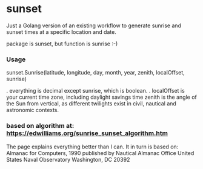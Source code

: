 # sunset

Just a Golang version of an existing workflow to generate sunrise and sunset times at a specific location and date.

package is sunset, but function is sunrise :-)

### Usage

sunset.Sunrise(latitude, longitude, day, month, year, zenith, localOffset, sunrise)

. everything is decimal except sunrise, which is boolean.
. localOffset is your current time zone, including daylight savings time
zenith is the angle of the Sun from vertical, as different twilights exist in civil, nautical and astronomic contexts.

### based on algorithm at: https://edwilliams.org/sunrise_sunset_algorithm.htm
The page explains everything better than I can. It in turn is based on:
	Almanac for Computers, 1990
	published by Nautical Almanac Office
	United States Naval Observatory
	Washington, DC 20392
    


